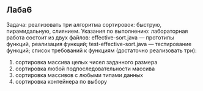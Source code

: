 ## Лаба6 
Задача: реализовать три алгоритма сортировок: быструю,
пирамидальную, слиянием.
Указания по выполнению:
лабораторная работа состоит из двух файлов:
effective-sort.java — прототипы функций, реализация функций;
test-effective-sort.java — тестирование функций;
 список требований к функциям (достаточно реализовать три):
1) сортировка массива целых чисел заданного размера
2) сортировка любой подпоследовательности массива
3) сортировка массивов с любыми типами данных
4) сортировка контейнера по выбору
	